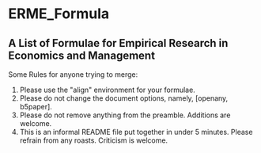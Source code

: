 # ERME_Formula
A List of Formulae for Empirical Research in Economics and Management
---------------------------------------------------------------------
Some Rules for anyone trying to merge:

1. Please use the "align" environment for your formulae.
2. Please do not change the document options, namely, [openany, b5paper].
3. Please do not remove anything from the preamble. Additions are welcome.
4. This is an informal README file put together in under 5 minutes. Please refrain from any roasts. Criticism is welcome.
